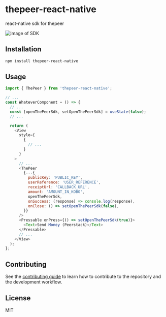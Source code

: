 # thepeer-react-native

react-native sdk for thepeer

![image of SDK](https://res.cloudinary.com/eze-mmuo/image/upload/v1622019397/peerstack/thepeer-react-native.jpg)


## Installation

```sh
npm install thepeer-react-native
```

## Usage

```js
import { ThePeer } from 'thepeer-react-native';

// ...
const WhateverComponent = () => {
  // ...
  const [openThePeerSdk, setOpenThePeerSdk] = useState(false);
  // ...

  return (
    <View
      style={
        {
          // ...
        }
      }
    >
      // ...
      <ThePeer
        {...{
          publicKey: 'PUBLIC_KEY',
          userReference: 'USER_REFERENCE',
          receiptUrl: 'CALLBACK_URL',
          amount: 'AMOUNT_IN_KOBO',
          openThePeerSdk,
          onSuccess: (response) => console.log(response),
          onClose: () => setOpenThePeerSdk(false),
        }}
      />
      <Pressable onPress={() => setOpenThePeerSdk(true)}>
        <Text>Send Money (Peerstack)</Text>
      </Pressable>
      // ...
    </View>
  );
};
```

## Contributing

See the [contributing guide](CONTRIBUTING.md) to learn how to contribute to the repository and the development workflow.

## License

MIT
